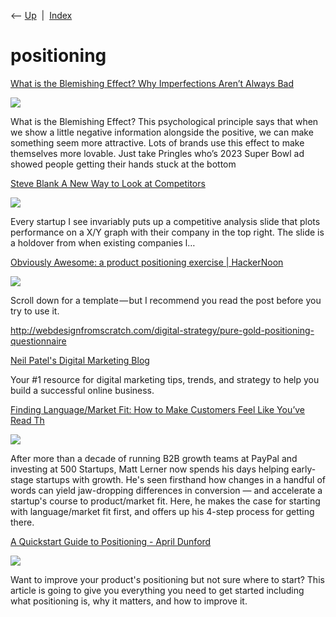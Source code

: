 <div class="nav">

⟵ [Up](index.html)  \|  [Index](index.html)

</div>

# positioning

<div class="cards">

<div class="card">

<div class="card-title">

[What is the Blemishing Effect? Why Imperfections Aren’t Always
Bad](https://www.choicehacking.com/2024/03/21/what-is-the-blemishing-effect-why-imperfections-arent-always-bad)

</div>

<div class="card-image">

[![](https://www.choicehacking.com/wp-content/uploads/2024/05/Copy-of-Choice-Hacking-Podcast-Social-Image-Client-Logos-21.png)](https://www.choicehacking.com/2024/03/21/what-is-the-blemishing-effect-why-imperfections-arent-always-bad)

</div>

What is the Blemishing Effect? This psychological principle says that
when we show a little negative information alongside the positive, we
can make something seem more attractive. Lots of brands use this effect
to make themselves more lovable. Just take Pringles who’s 2023 Super
Bowl ad showed people getting their hands stuck at the bottom

</div>

<div class="card">

<div class="card-title">

[Steve Blank A New Way to Look at
Competitors](https://steveblank.com/2013/11/08/a-new-way-to-look-at-competitors)

</div>

<div class="card-image">

[![](https://steveblank.com/wp-content/uploads/2013/11/competitive-xy.jpg?w=468)](https://steveblank.com/2013/11/08/a-new-way-to-look-at-competitors)

</div>

Every startup I see invariably puts up a competitive analysis slide that
plots performance on a X/Y graph with their company in the top right.
The slide is a holdover from when existing companies l…

</div>

<div class="card">

<div class="card-title">

[Obviously Awesome: a product positioning exercise \|
HackerNoon](https://hackernoon.com/obviously-awesome-a-product-positioning-exercise-604e8ced841e#.hb91bqrpu)

</div>

<div class="card-image">

[![](https://hackernoon.imgix.net/fallback-feat.png)](https://hackernoon.com/obviously-awesome-a-product-positioning-exercise-604e8ced841e#.hb91bqrpu)

</div>

Scroll down for a template — but I recommend you read the post before
you try to use it.

</div>

<div class="card">

<div class="card-title">

<http://webdesignfromscratch.com/digital-strategy/pure-gold-positioning-questionnaire>

</div>

</div>

<div class="card">

<div class="card-title">

[Neil Patel's Digital Marketing
Blog](https://blog.kissmetrics.com/a-total-steal)

</div>

Your \#1 resource for digital marketing tips, trends, and strategy to
help you build a successful online business.

</div>

<div class="card">

<div class="card-title">

[Finding Language/Market Fit: How to Make Customers Feel Like You’ve
Read
Th](https://review.firstround.com/finding-language-market-fit-how-to-make-customers-feel-like-youve-read-their-minds)

</div>

<div class="card-image">

[![](https://review.firstround.com/content/images/2056/firstround-2fgettyimages-1129716855.jpg)](https://review.firstround.com/finding-language-market-fit-how-to-make-customers-feel-like-youve-read-their-minds)

</div>

After more than a decade of running B2B growth teams at PayPal and
investing at 500 Startups, Matt Lerner now spends his days helping
early-stage startups with growth. He's seen firsthand how changes in a
handful of words can yield jaw-dropping differences in conversion — and
accelerate a startup's course to product/market fit. Here, he makes the
case for starting with language/market fit first, and offers up his
4-step process for getting there.

</div>

<div class="card">

<div class="card-title">

[A Quickstart Guide to Positioning - April
Dunford](https://www.aprildunford.com/post/a-quickstart-guide-to-positioning)

</div>

<div class="card-image">

[![](https://cdn.prod.website-files.com/5ebd7ae939f9f61d8e17bc5e/604fad453dbdb1a4939a16a3_Positioning%20workflow%20blog%20new.png)](https://www.aprildunford.com/post/a-quickstart-guide-to-positioning)

</div>

Want to improve your product's positioning but not sure where to start?
This article is going to give you everything you need to get started
including what positioning is, why it matters, and how to improve it.

</div>

</div>
